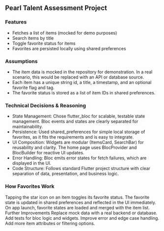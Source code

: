 ## Pearl Talent Assessment Project

### Features
- Fetches a list of items (mocked for demo purposes)
- Search items by title
- Toggle favorite status for items
- Favorites are persisted locally using shared preferences

### Assumptions
- The item data is mocked in the repository for demonstration. In a real scenario, this would be replaced with an API or database source.
- Each item has a unique string id, a title, a timestamp, and an optional favorite flag and tag.
- The favorite status is stored as a list of item IDs in shared preferences.

### Technical Decisions & Reasoning
- State Management: Chose flutter_bloc for scalable, testable state management. Bloc events and states are clearly separated for maintainability.
- Persistence: Used shared_preferences for simple local storage of favorites, as it fits the requirements and is easy to integrate.
- UI Composition: Widgets are modular (ItemsCard, SearchBar) for reusability and clarity. The home page uses BlocProvider and BlocBuilder for reactive UI updates.
- Error Handling: Bloc emits error states for fetch failures, which are displayed in the UI.
- Code Structure: Follows standard Flutter project structure with clear separation of data, presentation, and business logic.

### How Favorites Work
Tapping the star icon on an item toggles its favorite status.
The favorite state is updated in shared preferences and reflected in the UI immediately.
On app launch, favorite states are loaded and merged with the item list.
Further Improvements
Replace mock data with a real backend or database.
Add tests for bloc logic and widgets.
Improve error and edge case handling.
Add more item attributes or filtering options.
